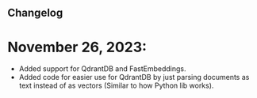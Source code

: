 ## Changelog
# November 26, 2023:
- Added support for QdrantDB and FastEmbeddings.
- Added code for easier use for QdrantDB by just parsing documents as text instead of as vectors (Similar to how Python lib works).